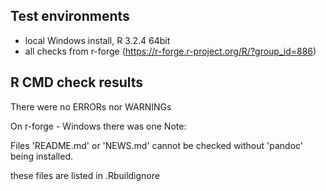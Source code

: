 ## Test environments
* local Windows install, R 3.2.4 64bit
* all checks from r-forge (https://r-forge.r-project.org/R/?group_id=886)

## R CMD check results
There were no ERRORs nor WARNINGs 

On r-forge - Windows there was one Note:
 
 Files 'README.md' or 'NEWS.md' cannot be checked without 'pandoc' being installed.
 
 these files are listed in .Rbuildignore 

  